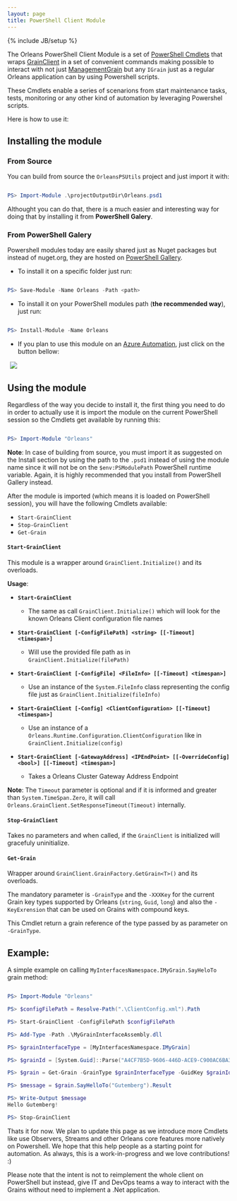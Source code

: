 ```yaml
---
layout: page
title: PowerShell Client Module
---
```

{% include JB/setup %}

The Orleans PowerShell Client Module is a set of [PowerShell Cmdlets](https://technet.microsoft.com/en-us/library/dd772285.aspx) that wraps 
[GrainClient](https://github.com/dotnet/orleans/blob/master/src/Orleans/Core/GrainClient.cs) in a set of convenient commands making possible to interact with not just 
[ManagementGrain](https://github.com/dotnet/orleans/blob/master/src/OrleansRuntime/Core/ManagementGrain.cs) but any `IGrain` just as a regular Orleans application can by using Powershell scripts.

These Cmdlets enable a series of scenarions from start maintenance tasks, tests, monitoring or any other kind of automation by leveraging Powershel scripts.

Here is how to use it:

## Installing the module

### From Source
You can build from source the `OrleansPSUtils` project and just import it with:

``` powershell

PS> Import-Module .\projectOutputDir\Orleans.psd1

```

Althought you can do that, there is a much easier and interesting way for doing that by installing it from **PowerShell Galery**.

### From PowerShell Galery

Powershell modules today are easily shared just as Nuget packages but instead of nuget.org, they are hosted on [PowerShell Gallery](https://www.powershellgallery.com/).

* To install it on a specific folder just run:

``` powershell

PS> Save-Module -Name Orleans -Path <path>

```

* To install it on your PowerShell modules path (**the recommended way**), just run:

``` powershell

PS> Install-Module -Name Orleans

```

* If you plan to use this module on an [Azure Automation](https://azure.microsoft.com/en-us/services/automation/), just click on the button bellow:
<button style="border:none;background-image:none; background-color:transparent " type="button" title="Deploy this module to Azure Automation." onclick="window.open('https://www.powershellgallery.com/packages/Orleans/DeployItemToAzureAutomation?itemType=PSModule', target = '_blank')">
	<img src="https://www.powershellgallery.com/Content/Images/DeployToAzureAutomationButton.png">
</button>



## Using the module

Regardless of the way you decide to install it, the first thing you need to do in order to actually use it is import the module on the current PowerShell session so the Cmdlets get available by running this:

``` powershell

PS> Import-Module "Orleans"

```

**Note**:
In case of building from source, you must import it as suggested on the Install section by using the path to the `.psd1` instead of using the module name since it will not be on the `$env:PSModulePath` PowerShell runtime variable. 
Again, it is highly recommended that you install from PowerShell Gallery instead.

After the module is imported (which means it is loaded on PowerShell session), you will have the following Cmdlets available:

* `Start-GrainClient`
* `Stop-GrainClient`
* `Get-Grain`

#### `Start-GrainClient`

This module is a wrapper around `GrainClient.Initialize()` and its overloads.

**Usage**:
* __`Start-GrainClient`__ 

  * The same as call `GrainClient.Initialize()` which will look for the known Orleans Client configuration file names
  
* __`Start-GrainClient [-ConfigFilePath] <string> [[-Timeout] <timespan>]`__

  * Will use the provided file path as in `GrainClient.Initialize(filePath)`

* __`Start-GrainClient [-ConfigFile] <FileInfo> [[-Timeout] <timespan>]`__

  * Use an instance of the `System.FileInfo` class representing the config file just as `GrainClient.Initialize(fileInfo)`

* __`Start-GrainClient [-Config] <ClientConfiguration> [[-Timeout] <timespan>]`__

  * Use an instance of a `Orleans.Runtime.Configuration.ClientConfiguration` like in `GrainClient.Initialize(config)`

* __`Start-GrainClient [-GatewayAddress] <IPEndPoint> [[-OverrideConfig] <bool>] [[-Timeout] <timespan>]`__

  * Takes a Orleans Cluster Gateway Address Endpoint


**Note**:
The `Timeout` parameter is optional and if it is informed and greater than `System.TimeSpan.Zero`, it will call `Orleans.GrainClient.SetResponseTimeout(Timeout)` internally.

#### `Stop-GrainClient`

Takes no parameters and when called, if the `GrainClient` is initialized will gracefuly uninitialize.

#### `Get-Grain`

Wrapper around `GrainClient.GrainFactory.GetGrain<T>()` and its overloads.

The mandatory parameter is `-GrainType` and the `-XXXKey` for the current Grain key types supported by Orleans (`string`, `Guid`, `long`) and also the `-KeyExrension` that can be used on Grains with compound keys.

This Cmdlet return a grain reference of the type passed by as parameter on `-GrainType`.

## Example:

A simple example on calling `MyInterfacesNamespace.IMyGrain.SayHeloTo` grain method:

``` powershell

PS> Import-Module "Orleans"

PS> $configFilePath = Resolve-Path(".\ClientConfig.xml").Path

PS> Start-GrainClient -ConfigFilePath $configFilePath

PS> Add-Type -Path .\MyGrainInterfaceAssembly.dll

PS> $grainInterfaceType = [MyInterfacesNamespace.IMyGrain]

PS> $grainId = [System.Guid]::Parse("A4CF7B5D-9606-446D-ACE9-C900AC6BA3AD")

PS> $grain = Get-Grain -GrainType $grainInterfaceType -GuidKey $grainId 

PS> $message = $grain.SayHelloTo("Gutemberg").Result

PS> Write-Output $message
Hello Gutemberg!

PS> Stop-GrainClient

```

Thats it for now. We plan to update this page as we introduce more Cmdlets like use Observers, Streams and other Orleans core features more natively on Powershell.
We hope that this help people as a starting point for automation. As always, this is a work-in-progress and we love contributions! :)

Please note that the intent is not to reimplement the whole client on PowerShell but instead, give IT and DevOps teams a way to interact with the Grains without need to implement a .Net application.









